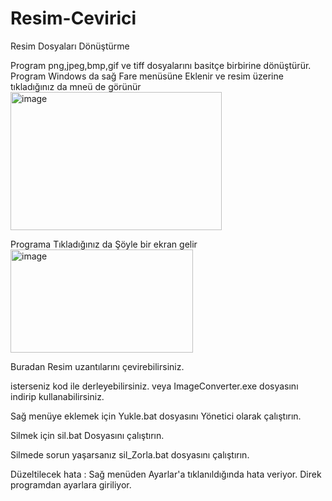 # Resim-Cevirici
Resim Dosyaları Dönüştürme

Program png,jpeg,bmp,gif ve tiff dosyalarını basitçe birbirine dönüştürür. Program Windows da sağ Fare menüsüne Eklenir ve resim üzerine tıkladığınız da mneü de görünür
<img width="338" height="221" alt="image" src="https://github.com/user-attachments/assets/e71a732d-759a-4122-8ed8-88f598dd42e4" />

Programa Tıkladığınız da Şöyle bir ekran gelir
<img width="292" height="165" alt="image" src="https://github.com/user-attachments/assets/52dd424c-c888-4173-8f3f-5de6eef63916" />


Buradan Resim uzantılarını çevirebilirsiniz.


isterseniz kod ile derleyebilirsiniz. veya ImageConverter.exe dosyasını indirip kullanabilirsiniz.

Sağ menüye eklemek için Yukle.bat dosyasını Yönetici olarak çalıştırın.

Silmek için sil.bat Dosyasını çalıştırın.

Silmede sorun yaşarsanız sil_Zorla.bat dosyasını çalıştırın.


Düzeltilecek hata : Sağ menüden Ayarlar'a tıklanıldığında hata veriyor. Direk programdan ayarlara giriliyor.

